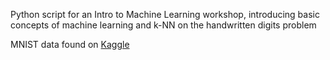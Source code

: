 Python script for an Intro to Machine Learning workshop, introducing basic concepts of machine learning and k-NN on the handwritten digits problem

MNIST data found on [Kaggle](https://www.kaggle.com/c/digit-recognizer)

